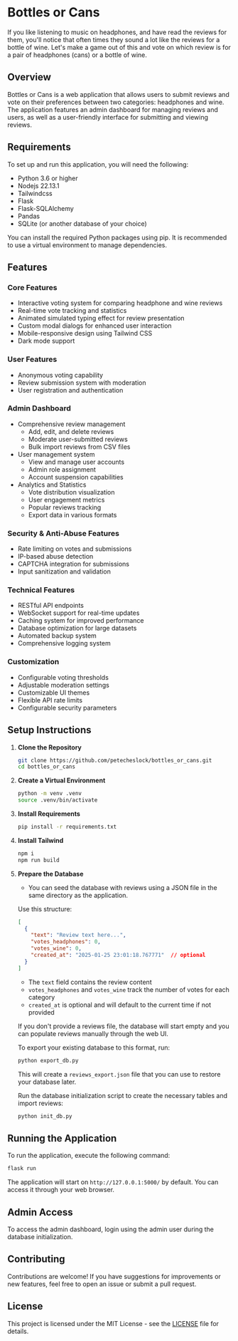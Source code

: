 # Bottles or Cans

If you like listening to music on headphones, and have read the reviews for them, you'll notice that often times they sound a lot like the reviews for a bottle of wine.  Let's make a game out of this and vote on which review is for a pair of headphones (cans) or a bottle of wine. 

## Overview
Bottles or Cans is a web application that allows users to submit reviews and vote on their preferences between two categories: headphones and wine. The application features an admin dashboard for managing reviews and users, as well as a user-friendly interface for submitting and viewing reviews.

## Requirements
To set up and run this application, you will need the following:

- Python 3.6 or higher
- Nodejs 22.13.1
- Tailwindcss
- Flask
- Flask-SQLAlchemy
- Pandas
- SQLite (or another database of your choice)

You can install the required Python packages using pip. It is recommended to use a virtual environment to manage dependencies.

## Features

### Core Features
- Interactive voting system for comparing headphone and wine reviews
- Real-time vote tracking and statistics
- Animated simulated typing effect for review presentation
- Custom modal dialogs for enhanced user interaction
- Mobile-responsive design using Tailwind CSS
- Dark mode support

### User Features
- Anonymous voting capability
- Review submission system with moderation
- User registration and authentication

### Admin Dashboard
- Comprehensive review management
  - Add, edit, and delete reviews
  - Moderate user-submitted reviews
  - Bulk import reviews from CSV files
- User management system
  - View and manage user accounts
  - Admin role assignment
  - Account suspension capabilities
- Analytics and Statistics
  - Vote distribution visualization
  - User engagement metrics
  - Popular reviews tracking
  - Export data in various formats

### Security & Anti-Abuse Features
- Rate limiting on votes and submissions
- IP-based abuse detection
- CAPTCHA integration for submissions
- Input sanitization and validation

### Technical Features
- RESTful API endpoints
- WebSocket support for real-time updates
- Caching system for improved performance
- Database optimization for large datasets
- Automated backup system
- Comprehensive logging system

### Customization
- Configurable voting thresholds
- Adjustable moderation settings
- Customizable UI themes
- Flexible API rate limits
- Configurable security parameters

## Setup Instructions

1. **Clone the Repository**
   ```bash
   git clone https://github.com/petecheslock/bottles_or_cans.git
   cd bottles_or_cans
   ```

2. **Create a Virtual Environment**
   ```bash
   python -m venv .venv
   source .venv/bin/activate
   ```

3. **Install Requirements**
   ```bash
   pip install -r requirements.txt
   ```

4. **Install Tailwind**
   ```bash
   npm i
   npm run build
   ```

5. **Prepare the Database**
   - You can seed the database with reviews using a JSON file in the same directory as the application.
   
   Use this structure:
   ```json
   [
     {
       "text": "Review text here...",
       "votes_headphones": 0,
       "votes_wine": 0,
       "created_at": "2025-01-25 23:01:18.767771"  // optional
     }
   ]
   ```
   
   - The `text` field contains the review content
   - `votes_headphones` and `votes_wine` track the number of votes for each category
   - `created_at` is optional and will default to the current time if not provided
   
   If you don't provide a reviews file, the database will start empty and you can populate reviews manually through the web UI.
   
   To export your existing database to this format, run:
   ```bash
   python export_db.py
   ```
   This will create a `reviews_export.json` file that you can use to restore your database later.
   
   Run the database initialization script to create the necessary tables and import reviews:
   ```bash
   python init_db.py
   ```

## Running the Application
To run the application, execute the following command:

```bash
flask run
```

The application will start on `http://127.0.0.1:5000/` by default. You can access it through your web browser.

## Admin Access
To access the admin dashboard, login using the admin user during the database initialization.

## Contributing
Contributions are welcome! If you have suggestions for improvements or new features, feel free to open an issue or submit a pull request.

## License
This project is licensed under the MIT License - see the [LICENSE](LICENSE) file for details.